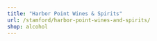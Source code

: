 ```yaml
---
title: "Harbor Point Wines & Spirits"
url: /stamford/harbor-point-wines-and-spirits/
shop: alcohol
---
```

